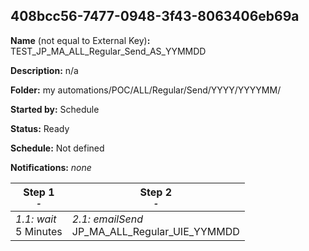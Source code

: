 ## 408bcc56-7477-0948-3f43-8063406eb69a

**Name** (not equal to External Key)**:** TEST_JP_MA_ALL_Regular_Send_AS_YYMMDD

**Description:** n/a

**Folder:** my automations/POC/ALL/Regular/Send/YYYY/YYYYMM/

**Started by:** Schedule

**Status:** Ready

**Schedule:** Not defined

**Notifications:** _none_


| Step 1<br>_<small>-</small>_ | Step 2<br>_<small>-</small>_ |
| --- | --- |
| _1.1: wait_<br>5 Minutes | _2.1: emailSend_<br>JP_MA_ALL_Regular_UIE_YYMMDD |
